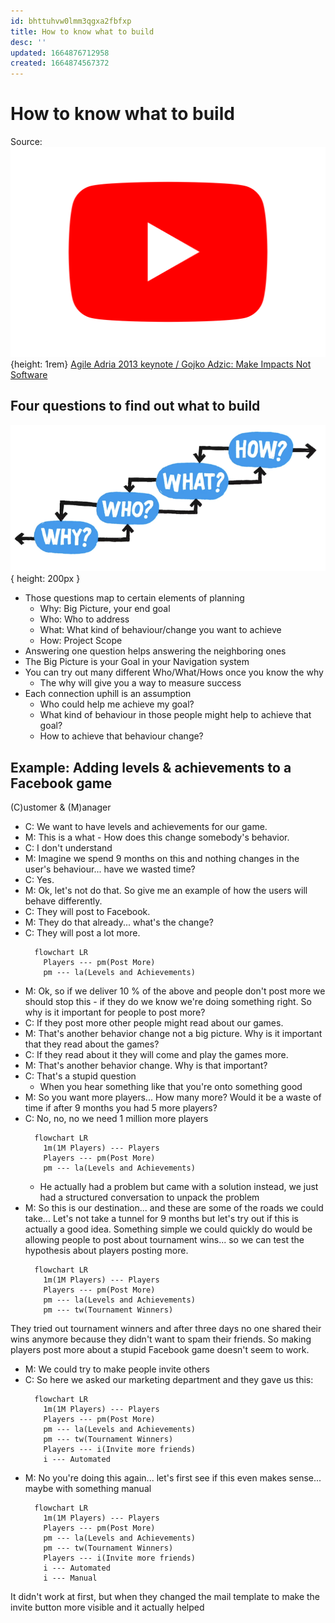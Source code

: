 ```yaml
---
id: bhttuhvw0lmm3qgxa2fbfxp
title: How to know what to build
desc: ''
updated: 1664876712958
created: 1664874567372
---
```

# How to know what to build

Source: ![Youtube Icon](assets/youtube-icon.svg){height: 1rem}
[Agile Adria 2013 keynote / Gojko Adzic: Make Impacts Not Software](https://www.youtube.com/watch?v=GnK_n9Udhhs)

## Four questions to find out what to build

![](assets/images/four-questions-for-planning.png){ height: 200px }
- Those questions map to certain elements of planning
  - Why: Big Picture, your end goal
  - Who: Who to address
  - What: What kind of behaviour/change you want to achieve
  - How: Project Scope
- Answering one question helps answering the neighboring ones
- The Big Picture is your Goal in your Navigation system
- You can try out many different Who/What/Hows once you know the why
  - The why will give you a way to measure success
- Each connection uphill is an assumption
  - Who could help me achieve my goal?
  - What kind of behaviour in those people might help to achieve that goal?
  - How to achieve that behaviour change?

## Example: Adding levels & achievements to a Facebook game
(C)ustomer & (M)anager

- C: We want to have levels and achievements for our game.
- M: This is a what - How does this change somebody's behavior.
- C: I don't understand
- M: Imagine we spend 9 months on this and nothing changes in the user's behaviour... have we wasted time?
- C: Yes.
- M: Ok, let's not do that. So give me an example of how the users will behave differently.
- C: They will post to Facebook.
- M: They do that already... what's the change?
- C: They will post a lot more.
  ```mermaid
    flowchart LR
      Players --- pm(Post More)
      pm --- la(Levels and Achievements)
  ```
- M: Ok, so if we deliver 10 % of the above and people don't post more we should stop this - if they do we know we're
  doing something right. So why is it important for people to post more?
- C: If they post more other people might read about our games.
- M: That's another behavior change not a big picture. Why is it important that they read about the games?
- C: If they read about it they will come and play the games more.
- M: That's another behavior change. Why is that important?
- C: That's a stupid question
  - When you hear something like that you're onto something good
- M: So you want more players... How many more? Would it be a waste of time if after 9 months you had 5 more players?
- C: No, no, no we need 1 million more players
  ```mermaid
    flowchart LR
      1m(1M Players) --- Players
      Players --- pm(Post More)
      pm --- la(Levels and Achievements)
  ```
  - He actually had a problem but came with a solution instead, we just had a structured conversation to unpack the
    problem
- M: So this is our destination... and these are some of the roads we could take... Let's not take a tunnel for 9 months
  but let's try out if this is actually a good idea. Something simple we could quickly do would be allowing people to
  post about tournament wins... so we can test the hypothesis about players posting more.
  ```mermaid
    flowchart LR
      1m(1M Players) --- Players
      Players --- pm(Post More)
      pm --- la(Levels and Achievements)
      pm --- tw(Tournament Winners)
  ```

They tried out tournament winners and after three days no one shared their wins anymore because they didn't want to
spam their friends. So making players post more about a stupid Facebook game doesn't seem to work.

- M: We could try to make people invite others
- C: So here we asked our marketing department and they gave us this:
  ```mermaid
    flowchart LR
      1m(1M Players) --- Players
      Players --- pm(Post More)
      pm --- la(Levels and Achievements)
      pm --- tw(Tournament Winners)
      Players --- i(Invite more friends)
      i --- Automated
  ```
- M: No you're doing this again... let's first see if this even makes sense... maybe with something manual
  ```mermaid
    flowchart LR
      1m(1M Players) --- Players
      Players --- pm(Post More)
      pm --- la(Levels and Achievements)
      pm --- tw(Tournament Winners)
      Players --- i(Invite more friends)
      i --- Automated
      i --- Manual
  ```

It didn't work at first, but when they changed the mail template to make the invite button more visible and it actually
helped
